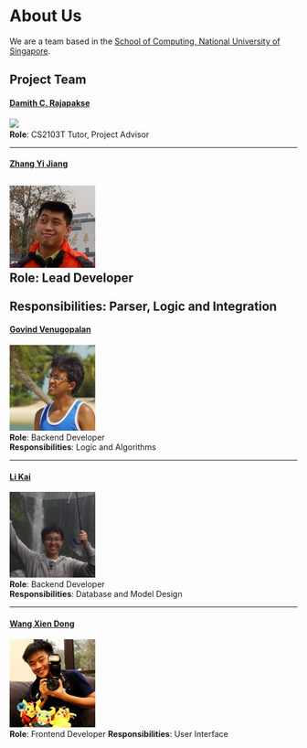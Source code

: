 # About Us

We are a team based in the [School of Computing, National University of Singapore](http://www.comp.nus.edu.sg).

## Project Team

#### [Damith C. Rajapakse](http://www.comp.nus.edu.sg/~damithch) <br>
<img src="images/DamithRajapakse.jpg" width="150"><br>
**Role**: CS2103T Tutor, Project Advisor

-----

#### [Zhang Yi Jiang](https://github.com/ZhangYiJiang)
<img src="images/Yijiang.jpg" width="150"><br>
 **Role**: Lead Developer <br>  
 **Responsibilities**: Parser, Logic and Integration
-----

#### [Govind Venugopalan](https://github.com/cricketer94)
<img src="images/Govind.jpg" width="150"><br>
**Role**: Backend Developer <br>
**Responsibilities**: Logic and Algorithms

-----

#### [Li Kai](https://github.com/li-kai) 
<img src="images/Likai.jpg" width="150"><br>
**Role**: Backend Developer <br>
**Responsibilities**: Database and Model Design

-----

#### [Wang Xien Dong](http://github.com/xdrawks)
<img src="images/Xiendong.jpg" width="150"><br>
**Role**: Frontend Developer 
**Responsibilities**: User Interface<br>

